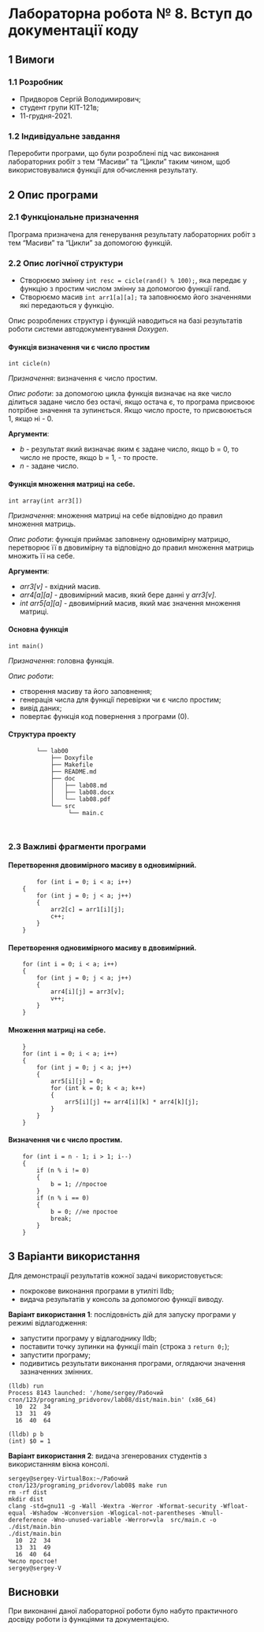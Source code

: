 # Лабораторна робота № 8. Вступ до документації коду

## 1 Вимоги

### 1.1 Розробник

* Придворов Сергій Володимирович;
* студент групи КІТ-121в;
* 11-грудня-2021.

### 1.2 Індивідуальне завдання

Переробити програми, що були розроблені під час виконання лабораторних робіт з тем
“Масиви” та “Цикли” таким чином, щоб використовувалися функції для обчислення результату.

## 2 Опис програми

### 2.1 Функціональне призначення

Програма призначена для генерування результату лабораторних робіт з тем “Масиви” та “Цикли” за допомогою функцій.

### 2.2 Опис логічної структури

- Створюємо змінну `int resc = cicle(rand() % 100);`, яка передає у функцію з простим числом змінну за допомогою функції rand. 
- Створюємо масив  `int arr1[a][a];` та заповнюємо його значеннями які передаються у функцію.

Опис розроблених структур і функцій наводиться на базі результатів роботи системи автодокументування *Doxygen*.

#### Функція визначення чи є число простим

```
int cicle(n)
```
*Призначення*: визначення є число простим.

*Опис роботи*:  за допомогою цикла функція визначає на яке число ділиться задане число без остачі, якщо остача є, то програма присвоює потрібне значення та зупинється. Якщо число просте, то присвоюється 1, якщо ні - 0.

**Аргументи**:
- *b* - результат який визначає яким є задане число, якщо b = 0, то число не просте, якщо b = 1, - то просте.
- *n* - задане число.

#### Функція множення матрицi на себе.

``` 
int array(int arr3[])
```

*Призначення*: множення матрицi на себе вiдповiдно до правил множення матриць.

*Опис роботи*: функція приймає заповнену одновимірну матрицю, перетворює її в двовимiрну та вiдповiдно до правил множення матриць множить її на себе.

**Аргументи**: 
- *arr3[v]* - вхiдний масив.
- *arr4[a][a]* - двовимiрний масив, який бере даннi у *arr3[v]*.
- *int arr5[a][a]* - двовимiрний масив, який має значення множення матрицi.

#### Основна функція

```
int main() 
```

*Призначення*: головна функція.

*Опис роботи*: 

- створення масиву та його заповнення;
- генерація числа для функцiї перевірки чи є число простим;
- вивід даних;
- повертає функція код повернення з програми (0).

#### Структура проекту

```
		└── lab00
		    ├── Doxyfile
		    ├── Makefile
		    ├── README.md
		    ├── doc
		    │   ├── lab08.md
		    │   ├── lab08.docx
		    │   └── lab08.pdf
		    └── src
		         └── main.c
		  
		  
```


### 2.3 Важливі фрагменти програми

#### Перетворення двовимiрного масиву в одновимiрний.

```
		for (int i = 0; i < a; i++)
	{
		for (int j = 0; j < a; j++)
		{
			arr2[c] = arr1[i][j];
			c++;
		}
	}

```

#### Перетворення одновимiрного масиву в двовимiрний. 

```
	for (int i = 0; i < a; i++)
	{
		for (int j = 0; j < a; j++)
		{
			arr4[i][j] = arr3[v];
			v++;
		}
	}
```

#### Множення матрицi на себе.

```
	}
	for (int i = 0; i < a; i++)
	{
		for (int j = 0; j < a; j++)
		{
			arr5[i][j] = 0;
			for (int k = 0; k < a; k++)
			{
				arr5[i][j] += arr4[i][k] * arr4[k][j];
			}
		}
	}

```

#### Визначення чи є число простим.

```
	for (int i = n - 1; i > 1; i--)
	{
		if (n % i != 0)
		{
			b = 1; //простое
		}
		if (n % i == 0)
		{
			b = 0; //не простое
			break;
		}
	}
```

## 3 Варіанти використання

Для демонстрації результатів кожної задачі використовується:

- покрокове виконання програми в утиліті lldb;
- видача результатів у консоль за допомогою функції виводу.

**Варіант використання 1**: послідовність дій для запуску програми у режимі відлагодження:

- запустити програму у відлагоднику lldb;
- поставити точку зупинки на функції main (строка з `return 0;`);
- запустити програму;
- подивитись результати виконання програми, оглядаючи значення зазначенних змiнних.

```
(lldb) run
Process 8143 launched: '/home/sergey/Рабочий стол/123/programing_pridvorov/lab08/dist/main.bin' (x86_64)
  10  22  34
  13  31  49
  16  40  64

(lldb) p b
(int) $0 = 1

```


**Варіант використання 2**: видача згенерованих студентів з використанням вікна консолі.

```
sergey@sergey-VirtualBox:~/Рабочий стол/123/programing_pridvorov/lab08$ make run
rm -rf dist
mkdir dist
clang -std=gnu11 -g -Wall -Wextra -Werror -Wformat-security -Wfloat-equal -Wshadow -Wconversion -Wlogical-not-parentheses -Wnull-dereference -Wno-unused-variable -Werror=vla  src/main.c -o ./dist/main.bin
./dist/main.bin
  10  22  34
  13  31  49
  16  40  64
Число простое!
sergey@sergey-V
```

## Висновки

При виконанні даної лабораторної роботи було набуто практичного досвіду роботи із функцiями та документацiєю.
